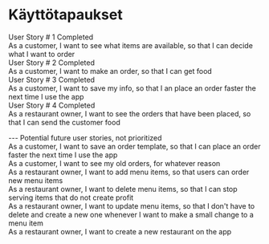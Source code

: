 # Käyttötapaukset

User Story # 1 Completed  
As a customer, I want to see what items are available, so that I can decide what I want to order  
User Story # 2 Completed  
As a customer, I want to make an order, so that I can get food  
User Story # 3 Completed  
As a customer, I want to save my info, so that I an place an order faster the next time I use the app  
User Story # 4 Completed   
As a restaurant owner, I want to see the orders that have been placed, so that I can send the customer food  
  
--- Potential future user stories, not prioritized     
As a customer, I want to save an order template, so that I can place an order faster the next time I use the app  
As a customer, I want to see my old orders, for whatever reason  
As a restaurant owner, I want to add menu items, so that users can order new menu items  
As a restaurant owner, I want to delete menu items, so that I can stop serving items that do not create profit  
As a restaurant owner, I want to update menu items, so that I don't have to delete and create a new one whenever I want to make a small change to a menu item      
As a restaurant owner, I want to create a new restaurant on the app  
